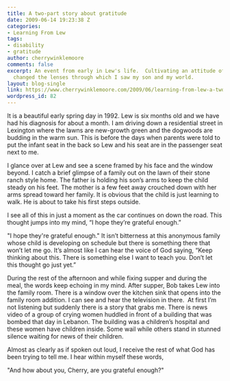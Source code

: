 ```yaml
---
title: A two-part story about gratitude
date: 2009-06-14 19:23:38 Z
categories:
- Learning From Lew
tags:
- disability
- gratitude
author: cherrywinklemoore
comments: false
excerpt: An event from early in Lew's life.  Cultivating an attitude of gratitude
  changed the lenses through which I saw my son and my world.
layout: blog-single
link: https://www.cherrywinklemoore.com/2009/06/learning-from-lew-a-two-part-story-about-gratitude/
wordpress_id: 82
---
```


It is a beautiful early spring day in 1992. Lew is six months old and we have had his diagnosis for about a month. I am driving down a residential street in Lexington where the lawns are new-growth green and the dogwoods are budding in the warm sun. This is before the days when parents were told to put the infant seat in the back so Lew and his seat are in the passenger seat next to me.

I glance over at Lew and see a scene framed by his face and the window beyond. I catch a brief glimpse of a family out on the lawn of their stone ranch style home. The father is holding his son’s arms to keep the child steady on his feet. The mother is a few feet away crouched down with her arms spread toward her family. It is obvious that the child is just learning to walk. He is about to take his first steps outside.

I see all of this in just a moment as the car continues on down the road. This thought jumps into my mind, “I hope they’re grateful enough.”

"I hope they're grateful enough." It isn’t bitterness at this anonymous family whose child is developing on schedule but there is something there that won’t let me go. It’s almost like I can hear the voice of God saying, “Keep thinking about this. There is something else I want to teach you. Don’t let this thought go just yet.”

During the rest of the afternoon and while fixing supper and during the meal, the words keep echoing in my mind. After supper, Bob takes Lew into the family room. There is a window over the kitchen sink that opens into the family room addition. I can see and hear the television in there.  At first I’m not listening but suddenly there is a story that grabs me. There is news video of a group of crying women huddled in front of a building that was bombed that day in Lebanon. The building was a children’s hospital and these women have children inside. Some wail while others stand in stunned silence waiting for news of their children.

Almost as clearly as if spoken out loud, I receive the rest of what God has been trying to tell me. I hear within myself these words,

"And how about you, Cherry, are you grateful enough?"
